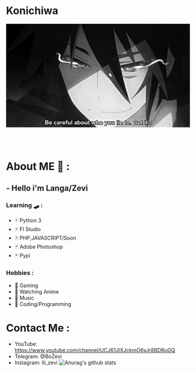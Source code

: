 # Konichiwa
<div align="center">
<img hight="300" width="700" alt="GIF" align="center" src="https://github.com/LilZevi/LilZevi/blob/main/93195.gif">
</div>

</br>
</br>
</br>


# About ME 💬 :
## -  Hello i'm Langa/Zevi
### Learning 🛹 :
- 🃏 Python 3 
- 🃏 Fl Studio
- 🃏 PHP,JAVASCRIPT/Soon
- 🃏 Adobe Photoshop
- 🃏 Pypi
### Hobbies : 
- 🎲 Gaming
- 🎲 Watching Anime
- 🎲 Music
- 🎲 Coding/Programming
# Contact Me :
- YouTube: https://www.youtube.com/channel/UCJ61JlXJckmO6yJr8BDRuGQ
- Telegram: @BoZevi
- Instagram: lil_zevi
![Anurag's github stats](https://github-readme-stats.vercel.app/api?username=LilZevi&show_icons=true&theme=dark)
